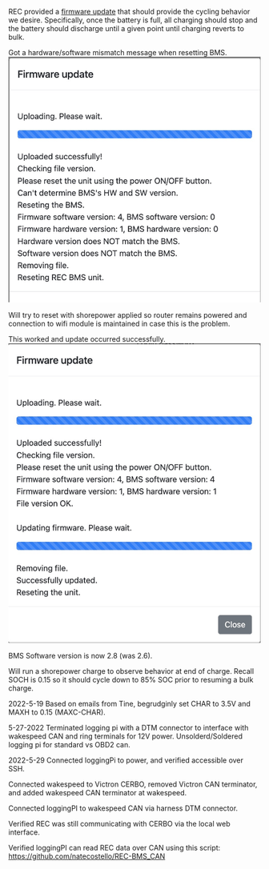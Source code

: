 REC provided a [firmware update](bms_1Q_1845_end_voltage_drop_zero_curent.bin) that should provide the cycling behavior we desire.  Specifically, once the battery is full, all charging should stop and the battery should discharge until a given point until charging reverts to bulk.

Got a hardware/software mismatch message when resetting BMS.
![](update-message.jpg)

Will try to reset with shorepower applied so router remains powered and connection to wifi module is maintained in case this is the problem.

This worked and update occurred successfully.
![](update-message-successful.jpg)

BMS Software version is now 2.8 (was 2.6).

Will run a shorepower charge to observe behavior at end of charge.  Recall SOCH is 0.15 so it should cycle down to 85% SOC prior to resuming a bulk charge.

2022-5-19
Based on emails from Tine, begrudginly set CHAR to 3.5V and MAXH to 0.15 (MAXC-CHAR).

5-27-2022
Terminated logging pi with a DTM connector to interface with wakespeed CAN and ring terminals for 12V power.
Unsolderd/Soldered logging pi for standard vs OBD2 can.

2022-5-29
Connected loggingPi to power, and verified accessible over SSH.

Connected wakespeed to Victron CERBO, removed Victron CAN terminator, and added wakespeed CAN terminator at wakespeed.

Connected loggingPI to wakespeed CAN via harness DTM connector.

Verified REC was still communicating with CERBO via the local web interface.

Verified loggingPI can read REC data over CAN using this script: https://github.com/natecostello/REC-BMS_CAN


